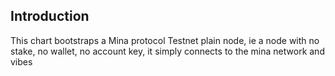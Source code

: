 ## Introduction

This chart bootstraps a Mina protocol Testnet plain node, ie a node with no stake, no wallet, no account key, it simply connects to the mina network and vibes